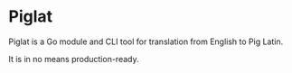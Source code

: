 # Piglat

Piglat is a Go module and CLI tool for translation from English to Pig Latin.

It is in no means production-ready.
